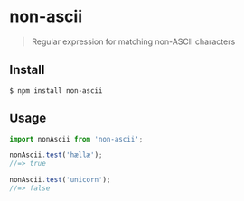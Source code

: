 # non-ascii

> Regular expression for matching non-ASCII characters

## Install

```
$ npm install non-ascii
```

## Usage

```js
import nonAscii from 'non-ascii';

nonAscii.test('hællæ');
//=> true

nonAscii.test('unicorn');
//=> false
```
